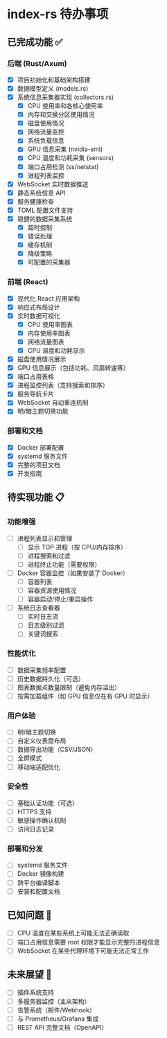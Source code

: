 # index-rs 待办事项

## 已完成功能 ✅

### 后端 (Rust/Axum)
- [x] 项目初始化和基础架构搭建
- [x] 数据模型定义 (models.rs)
- [x] 系统信息采集器实现 (collectors.rs)
  - [x] CPU 使用率和各核心使用率
  - [x] 内存和交换分区使用情况
  - [x] 磁盘使用情况
  - [x] 网络流量监控
  - [x] 系统负载信息
  - [x] GPU 信息采集 (nvidia-smi)
  - [x] CPU 温度和功耗采集 (sensors)
  - [x] 端口占用检测 (ss/netstat)
  - [x] 进程列表监控
- [x] WebSocket 实时数据推送
- [x] 静态系统信息 API
- [x] 服务健康检查
- [x] TOML 配置文件支持
- [x] 稳健的数据采集系统
  - [x] 超时控制
  - [x] 错误处理
  - [x] 缓存机制
  - [x] 降级策略
  - [x] 可配置的采集器

### 前端 (React)
- [x] 现代化 React 应用架构
- [x] 响应式布局设计
- [x] 实时数据可视化
  - [x] CPU 使用率图表
  - [x] 内存使用率图表
  - [x] 网络流量图表
  - [x] CPU 温度和功耗显示
- [x] 磁盘使用情况展示
- [x] GPU 信息展示（包括功耗、风扇转速等）
- [x] 端口占用表格
- [x] 进程监控列表（支持搜索和排序）
- [x] 服务导航卡片
- [x] WebSocket 自动重连机制
- [x] 明/暗主题切换功能

### 部署和文档
- [x] Docker 部署配置
- [x] systemd 服务文件
- [x] 完整的项目文档
- [x] 开发指南

## 待实现功能 📋

### 功能增强
- [ ] 进程列表显示和管理
  - [ ] 显示 TOP 进程（按 CPU/内存排序）
  - [ ] 进程搜索和过滤
  - [ ] 进程终止功能（需要权限）
- [ ] Docker 容器监控（如果安装了 Docker）
  - [ ] 容器列表
  - [ ] 容器资源使用情况
  - [ ] 容器启动/停止/重启操作
- [ ] 系统日志查看器
  - [ ] 实时日志流
  - [ ] 日志级别过滤
  - [ ] 关键词搜索

### 性能优化
- [ ] 数据采集频率配置
- [ ] 历史数据持久化（可选）
- [ ] 图表数据点数量限制（避免内存溢出）
- [ ] 按需加载组件（如 GPU 信息仅在有 GPU 时显示）

### 用户体验
- [ ] 明/暗主题切换
- [ ] 自定义仪表盘布局
- [ ] 数据导出功能（CSV/JSON）
- [ ] 全屏模式
- [ ] 移动端适配优化

### 安全性
- [ ] 基础认证功能（可选）
- [ ] HTTPS 支持
- [ ] 敏感操作确认机制
- [ ] 访问日志记录

### 部署和分发
- [ ] systemd 服务文件
- [ ] Docker 镜像构建
- [ ] 跨平台编译脚本
- [ ] 安装和配置文档

## 已知问题 🐛
- [ ] CPU 温度在某些系统上可能无法正确读取
- [ ] 端口占用信息需要 root 权限才能显示完整的进程信息
- [ ] WebSocket 在某些代理环境下可能无法正常工作

## 未来展望 🚀
- [ ] 插件系统支持
- [ ] 多服务器监控（主从架构）
- [ ] 告警系统（邮件/Webhook）
- [ ] 与 Prometheus/Grafana 集成
- [ ] REST API 完整文档（OpenAPI）